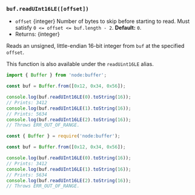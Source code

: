 ### `buf.readUInt16LE([offset])`

<!-- YAML
added: v0.5.5
changes:
  - version:
    - v14.9.0
    - v12.19.0
    pr-url: https://github.com/nodejs/node/pull/34729
    description: This function is also available as `buf.readUint16LE()`.
  - version: v10.0.0
    pr-url: https://github.com/nodejs/node/pull/18395
    description: Removed `noAssert` and no implicit coercion of the offset
                 to `uint32` anymore.
-->

* `offset` {integer} Number of bytes to skip before starting to read. Must
  satisfy `0 <= offset <= buf.length - 2`. **Default:** `0`.
* Returns: {integer}

Reads an unsigned, little-endian 16-bit integer from `buf` at the specified
`offset`.

This function is also available under the `readUint16LE` alias.

```mjs
import { Buffer } from 'node:buffer';

const buf = Buffer.from([0x12, 0x34, 0x56]);

console.log(buf.readUInt16LE(0).toString(16));
// Prints: 3412
console.log(buf.readUInt16LE(1).toString(16));
// Prints: 5634
console.log(buf.readUInt16LE(2).toString(16));
// Throws ERR_OUT_OF_RANGE.
```

```cjs
const { Buffer } = require('node:buffer');

const buf = Buffer.from([0x12, 0x34, 0x56]);

console.log(buf.readUInt16LE(0).toString(16));
// Prints: 3412
console.log(buf.readUInt16LE(1).toString(16));
// Prints: 5634
console.log(buf.readUInt16LE(2).toString(16));
// Throws ERR_OUT_OF_RANGE.
```
